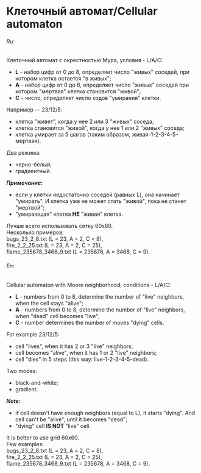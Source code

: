 Клеточный автомат/Cellular automaton
==================
<h6><i>Ru:</i></h6>
Клеточный автомат с окрестностью Мура, условия - L/A/C:
<ul>
  <li><b>L</b> - набор цифр от 0 до 8, определяет число "живых" соседей, при котором клетка остается "в живых";</li>
  <li><b>A</b> - набор цифр от 0 до 8, определяет число "живых" соседей при котором "мертвая" клетка становится "живой";</li>
  <li><b>C</b> - число, определяет число ходов "умирания" клетки.</li>
</ul>

Например — 23/12/5:
<ul>
  <li>клетка "живет", когда у нее 2 или 3 "живых" соседа;</li>
  <li>клетка становится "живой", когда у нее 1 или 2 "живых" соседа;</li>
  <li>клетка умирает за 5 шагов (таким образом, живая-1-2-3-4-5-мертвая).</li>
</ul>
Два режима:
<ul>
  <li>черно-белый;</li>
  <li>градиентный.</li>
</ul>
<i><b>Примечание:</b></i> 
<ul>
  <li>если у клетки недостаточно соседей (равных L), она начинает "умирать". И клетка уже не может стать "живой", пока не станет "мертвой";</li>
  <li>"умирающая" клетка <b>НЕ</b> "живая" клетка.</li>
</ul>

Лучше всего использовать сетку 60х60.<br> 
Несколько примеров: <br> bugs_23_2_8.txt (L = 23, A = 2, C = 8), <br> fire_2_2_25.txt (L = 23, A = 2, C = 25), <br> flame_235678_3468_9.txt (L = 235678, A = 3468, C = 9).

<h6><i>En:</i></h6>
Cellular automaton with Moore neighborhood, conditions - L/A/C:
<ul>
  <li><b>L</b> - numbers from 0 to 8, determine the number of "live" neighbors, when the cell stays "alive";</li>
  <li><b>A</b> - numbers from 0 to 8, determine the number of "live" neighbors, when "dead" cell becomes "live";</li>
  <li><b>C</b> - number determines the number of moves "dying" cells.</li>
</ul>
For example 23/12/5:
<ul>
  <li>cell "lives", when it has 2 or 3 "live" neighbors;</li>
  <li>cell becomes "alive", when it has 1 or 2 "live" neighbors;</li>
  <li>cell "dies" in 5 steps (this way: live-1-2-3-4-5-dead).</li>
</ul>
Two modes:
<ul>
  <li>black-and-white;</li>
  <li>gradient.</li>
</ul>
<i><b>Note:</b></i> 
<ul>
  <li>if cell doesn't have enough neighbors (equal to L), it starts "dying". And cell can't be "alive", until it becomes "dead";</li>
  <li>"dying" cell <b>IS NOT</b> "live" cell.</li>
</ul>

It is better to use grid 60x60.<br> 
Few examples:<br>  bugs_23_2_8.txt (L = 23, A = 2, C = 8), <br> fire_2_2_25.txt (L = 23, A = 2, C = 25), <br> flame_235678_3468_9.txt (L = 235678, A = 3468, C = 9).
